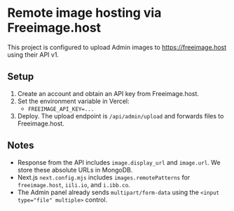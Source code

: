 
# Remote image hosting via Freeimage.host

This project is configured to upload Admin images to https://freeimage.host using their API v1.

## Setup

1. Create an account and obtain an API key from Freeimage.host.
2. Set the environment variable in Vercel:
   - `FREEIMAGE_API_KEY=...`
3. Deploy. The upload endpoint is `/api/admin/upload` and forwards files to Freeimage.host.

## Notes
- Response from the API includes `image.display_url` and `image.url`. We store these absolute URLs in MongoDB.
- Next.js `next.config.mjs` includes `images.remotePatterns` for `freeimage.host`, `iili.io`, and `i.ibb.co`.
- The Admin panel already sends `multipart/form-data` using the `<input type="file" multiple>` control.
